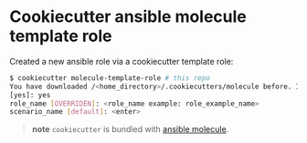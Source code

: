 # Cookiecutter ansible molecule template role

Created a new ansible role via a cookiecutter template role:

``` bash
$ cookiecutter molecule-template-role # this repo
You have downloaded /<home_directory>/.cookiecutters/molecule before. Is it okay to delete and re-download it?
[yes]: yes
role_name [OVERRIDEN]: <role_name example: role_example_name>
scenario_name [default]: <enter>
```

> **note** `cookiecutter` is bundled with [ansible molecule](https://molecule.readthedocs.io/en/latest/).
